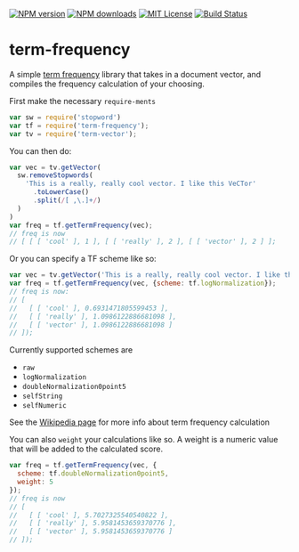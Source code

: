 [![NPM version][npm-version-image]][npm-url] [![NPM downloads][npm-downloads-image]][npm-url] [![MIT License][license-image]][license-url] [![Build Status][travis-image]][travis-url]

# term-frequency
A simple [term frequency](https://en.wikipedia.org/wiki/Tf%E2%80%93idf#Term_frequency_2 ) library that takes in a document vector, and compiles the frequency calculation of your choosing.

First make the necessary `require-ments`

```javascript
var sw = require('stopword')
var tf = require('term-frequency');
var tv = require('term-vector');
```


You can then do:

```javascript
var vec = tv.getVector(
  sw.removeStopwords(
    'This is a really, really cool vector. I like this VeCTor'
      .toLowerCase()
      .split(/[ ,\.]+/)
  )
)
var freq = tf.getTermFrequency(vec);
// freq is now
// [ [ [ 'cool' ], 1 ], [ [ 'really' ], 2 ], [ [ 'vector' ], 2 ] ];
```

Or you can specify a TF scheme like so:

```javascript
var vec = tv.getVector('This is a really, really cool vector. I like this VeCTor');
var freq = tf.getTermFrequency(vec, {scheme: tf.logNormalization});
// freq is now:
// [
//   [ [ 'cool' ], 0.6931471805599453 ],
//   [ [ 'really' ], 1.0986122886681098 ],
//   [ [ 'vector' ], 1.0986122886681098 ]
// ]);
```

Currently supported schemes are

* `raw`
* `logNormalization`
* `doubleNormalization0point5`
* `selfString`
* `selfNumeric`

See the [Wikipedia page](https://en.wikipedia.org/wiki/Tf%E2%80%93idf) for more info about term frequency calculation

You can also `weight` your calculations like so. A weight is a numeric
value that will be added to the calculated score.

```javascript
var freq = tf.getTermFrequency(vec, {
  scheme: tf.doubleNormalization0point5, 
  weight: 5
});
// freq is now
// [
//   [ [ 'cool' ], 5.7027325540540822 ],
//   [ [ 'really' ], 5.9581453659370776 ],
//   [ [ 'vector' ], 5.9581453659370776 ] 
// ]);
```

[license-image]: http://img.shields.io/badge/license-MIT-blue.svg?style=flat
[license-url]: LICENSE

[npm-url]: https://npmjs.org/package/term-frequency
[npm-version-image]: http://img.shields.io/npm/v/term-frequency.svg?style=flat
[npm-downloads-image]: http://img.shields.io/npm/dm/term-frequency.svg?style=flat

[travis-url]: http://travis-ci.org/fergiemcdowall/term-frequency
[travis-image]: http://img.shields.io/travis/fergiemcdowall/term-frequency.svg?style=flat
